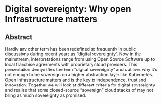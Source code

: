 # Digital sovereignty: Why open infrastructure matters

## Abstract

Hardly any other term has been redefined so frequently in public discussions during
recent years as “digital sovereignty”. Now in the mainstream, interpretations range
from using Open Source Software up to local franchise agreements with proprietary
cloud providers. This presentation demystifies the term “digital sovereignty” and
outlines why it’s not enough to be sovereign on a higher abstraction layer like
Kubernetes. Open infrastructure matters and is the key to independence, trust and
innovation. Together we will look at different criteria for digital sovereignty
and realize that some closed-source “sovereign” cloud stacks of may not bring as
much sovereignty as promised.